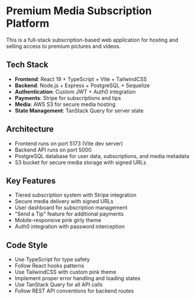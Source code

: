 <!-- Use this file to provide workspace-specific custom instructions to Copilot. For more details, visit https://code.visualstudio.com/docs/copilot/copilot-customization#_use-a-githubcopilotinstructionsmd-file -->

# Premium Media Subscription Platform

This is a full-stack subscription-based web application for hosting and selling access to premium pictures and videos.

## Tech Stack
- **Frontend**: React 19 + TypeScript + Vite + TailwindCSS
- **Backend**: Node.js + Express + PostgreSQL + Sequelize
- **Authentication**: Custom JWT + Auth0 integration
- **Payments**: Stripe for subscriptions and tips
- **Media**: AWS S3 for secure media hosting
- **State Management**: TanStack Query for server state

## Architecture
- Frontend runs on port 5173 (Vite dev server)
- Backend API runs on port 5000
- PostgreSQL database for user data, subscriptions, and media metadata
- S3 bucket for secure media storage with signed URLs


## Key Features
- Tiered subscription system with Stripe integration
- Secure media delivery with signed URLs
- User dashboard for subscription management
- "Send a Tip" feature for additional payments
- Mobile-responsive pink girly theme
- Auth0 integration with password interception

## Code Style
- Use TypeScript for type safety
- Follow React hooks patterns
- Use TailwindCSS with custom pink theme
- Implement proper error handling and loading states
- Use TanStack Query for all API calls
- Follow REST API conventions for backend routes
